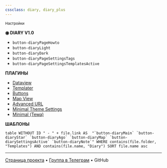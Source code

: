 ```yaml
---
cssclass: diary, diary_plus
---
```


<small class="diary__year diary__yearFirst">Настройки</small>

**◉ DIARY V1.0**

- `button-diaryPageHowto`
- `button-diaryLight`
- `button-diaryDark`
- `button-diaryPageSettingsTags`
- `button-diaryPageSettingsTemplatesActive`

**ПЛАГИНЫ**

- [Dataview](obsidian://show-plugin?id=dataview)
- [Templater](obsidian://show-plugin?id=templater-obsidian)
- [Buttons](obsidian://show-plugin?id=buttons)
- [Map View](obsidian://show-plugin?id=obsidian-map-view)
- [Advanced URL](obsidian://show-plugin?id=obsidian-advanced-uri)
- [Minimal Theme Settings](obsidian://show-plugin?id=obsidian-minimal-settings)
- [Minimal (Тема)](https://github.com/kepano/obsidian-minimal)

**ШАБЛОНЫ**

```dataview
table WITHOUT ID " - " + file.link AS  "`button-diaryMain` `button-diaryStar` `button-diaryAgo` `button-diaryMap` `button-diarySettingsActive` `button-diaryNote`" WHERE contains(file.folder, "Templates") AND contains(file.name, "Diary") SORT file.name asc
```

***
[Страница проекта](https://evgenytarasov.ru/diary/?utm_source=diary&utm_medium=guide&utm_campaign=v1) • [Группа в Телеграм](https://t.me/vedenie_dnevnika) • GitHub